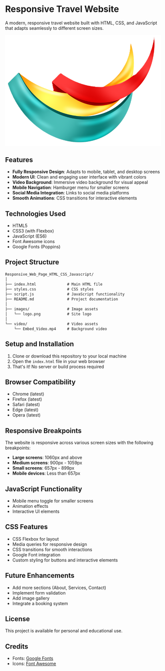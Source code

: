 # Responsive Travel Website

A modern, responsive travel website built with HTML, CSS, and JavaScript that adapts seamlessly to different screen sizes.

![Travel Website Preview](images/logo.png)

## Features

- **Fully Responsive Design**: Adapts to mobile, tablet, and desktop screens
- **Modern UI**: Clean and engaging user interface with vibrant colors
- **Video Background**: Immersive video background for visual appeal
- **Mobile Navigation**: Hamburger menu for smaller screens
- **Social Media Integration**: Links to social media platforms
- **Smooth Animations**: CSS transitions for interactive elements

## Technologies Used

- HTML5
- CSS3 (with Flexbox)
- JavaScript (ES6)
- Font Awesome icons
- Google Fonts (Poppins)

## Project Structure

```
Responsive_Web_Page_HTML_CSS_Javascript/
│
├── index.html              # Main HTML file
├── styles.css              # CSS styles
├── script.js               # JavaScript functionality
├── README.md               # Project documentation
│
├── images/                 # Image assets
│   └── logo.png            # Site logo
│
└── video/                  # Video assets
    └── Embed_Video.mp4     # Background video
```

## Setup and Installation

1. Clone or download this repository to your local machine
2. Open the `index.html` file in your web browser
3. That's it! No server or build process required

## Browser Compatibility

- Chrome (latest)
- Firefox (latest)
- Safari (latest)
- Edge (latest)
- Opera (latest)

## Responsive Breakpoints

The website is responsive across various screen sizes with the following breakpoints:

- **Large screens**: 1060px and above
- **Medium screens**: 900px - 1059px
- **Small screens**: 657px - 899px
- **Mobile devices**: Less than 657px

## JavaScript Functionality

- Mobile menu toggle for smaller screens
- Animation effects
- Interactive UI elements

## CSS Features

- CSS Flexbox for layout
- Media queries for responsive design
- CSS transitions for smooth interactions
- Google Font integration
- Custom styling for buttons and interactive elements

## Future Enhancements

- Add more sections (About, Services, Contact)
- Implement form validation
- Add image gallery
- Integrate a booking system

## License

This project is available for personal and educational use.

## Credits

- Fonts: [Google Fonts](https://fonts.google.com/)
- Icons: [Font Awesome](https://fontawesome.com/)
